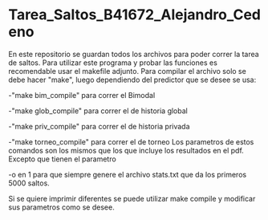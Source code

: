 # Tarea_Saltos_B41672_Alejandro_Cedeno
En este repositorio se guardan todos los archivos para poder correr la tarea de saltos. Para utilizar este programa y probar las funciones es recomendable usar el makefile adjunto. Para compilar el archivo solo se debe hacer "make", luego dependiendo del predictor que se desee se usa: 

-"make bim_compile" para correr el Bimodal 

-"make glob_compile" para correr el de historia global 

-"make priv_compile" para correr el de historia privada 

-"make torneo_compile" para correr el de torneo Los parametros de estos comandos son los mismos que los que incluye los resultados en el pdf. Excepto que tienen el parametro 

-o en 1 para que siempre genere el archivo stats.txt que da los primeros 5000 saltos.

Si se quiere imprimir diferentes se puede utilizar make compile y modificar sus parametros como se desee.
